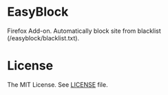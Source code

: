 EasyBlock
======
Firefox Add-on.
Automatically block site from blacklist (<profile dir>/easyblock/blacklist.txt).

# License
The MIT License. See [LICENSE](LICENSE) file.

